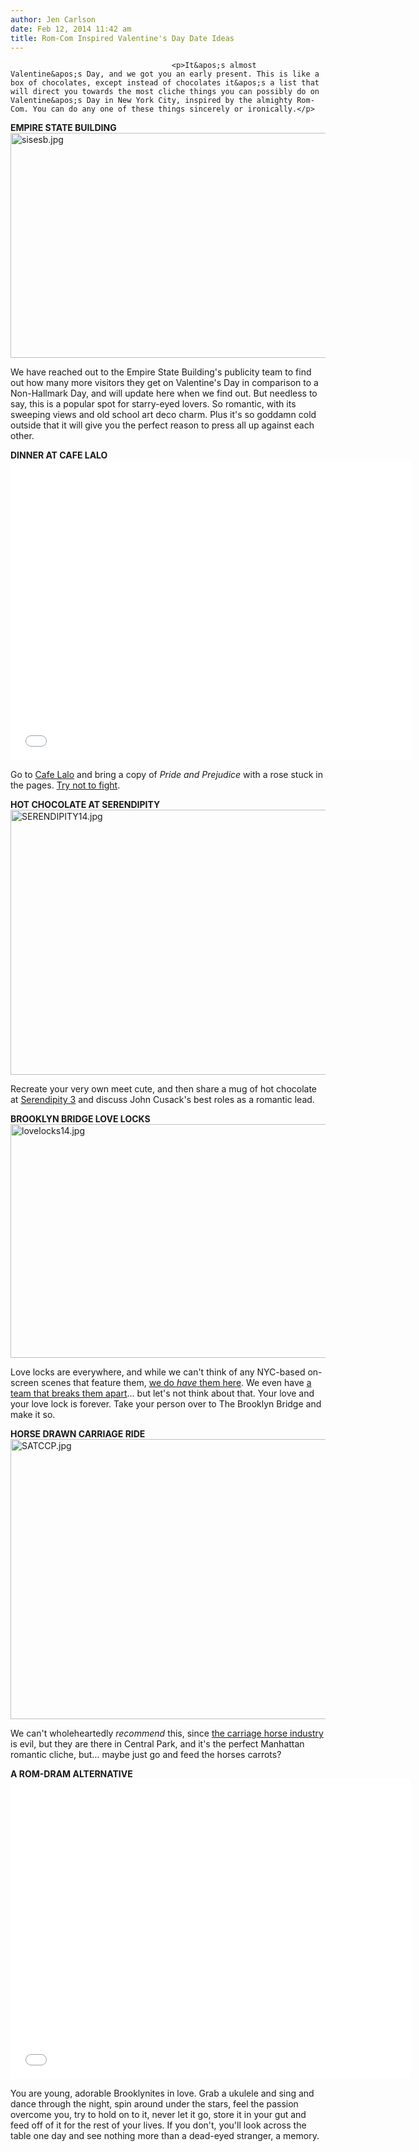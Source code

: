 ```yaml
---
author: Jen Carlson
date: Feb 12, 2014 11:42 am
title: Rom-Com Inspired Valentine's Day Date Ideas
---
```


	
										<p>It&apos;s almost Valentine&apos;s Day, and we got you an early present. This is like a box of chocolates, except instead of chocolates it&apos;s a list that will direct you towards the most cliche things you can possibly do on Valentine&apos;s Day in New York City, inspired by the almighty Rom-Com. You can do any one of these things sincerely or ironically.</p>

<p><strong>EMPIRE STATE BUILDING</strong><br>
<span class="mt-enclosure mt-enclosure-image" style="display: inline;"> <img alt="sisesb.jpg" src="https://web.archive.org/web/20140420034320im_/http://gothamist.com/attachments/arts_jen/sisesb.jpg" width="640" height="360" class="image-none"> </span></p>

<p>We have reached out to the Empire State Building&apos;s publicity team to find out how many more visitors they get on Valentine&apos;s Day in comparison to a Non-Hallmark Day, and will update here when we find out. But needless to say, this is a popular spot for starry-eyed lovers. So romantic, with its sweeping views and old school art deco charm. Plus it&apos;s so goddamn cold outside that it will give you the perfect reason to press all up against each other.</p>

<p><strong>DINNER AT CAFE LALO</strong><br>
<iframe width="640" height="480" src="//web.archive.org/web/20140420034320if_/http://www.youtube.com/embed/zNRbnz58O24" frameborder="0" allowfullscreen></iframe></p>

<p>Go to <a href="https://web.archive.org/web/20140420034320/http://cafelalo.com/cafe/">Cafe Lalo</a> and bring a copy of <em>Pride and Prejudice</em> with a rose stuck in the pages. <a href="https://web.archive.org/web/20140420034320/http://www.youtube.com/watch?v=zNRbnz58O24">Try not to fight</a>.</p>

<p><strong>HOT CHOCOLATE AT SERENDIPITY</strong><br>
<span class="mt-enclosure mt-enclosure-image" style="display: inline;"> <img alt="SERENDIPITY14.jpg" src="https://web.archive.org/web/20140420034320im_/http://gothamist.com/attachments/arts_jen/SERENDIPITY14.jpg" width="640" height="424" class="image-none"> </span></p>

<p>Recreate your very own meet cute, and then share a mug of hot chocolate at <a href="https://web.archive.org/web/20140420034320/http://www.serendipity3.com/">Serendipity 3</a> and discuss John Cusack&apos;s best roles as a romantic lead.</p>

<p><strong>BROOKLYN BRIDGE LOVE LOCKS</strong><br>
<span class="mt-enclosure mt-enclosure-image" style="display: inline;"> <img alt="lovelocks14.jpg" src="https://web.archive.org/web/20140420034320im_/http://gothamist.com/attachments/arts_jen/lovelocks14.jpg" width="640" height="374" class="image-none"> </span></p>

<p>Love locks are everywhere, and while we can&apos;t think of any NYC-based on-screen scenes that feature them, <a href="https://web.archive.org/web/20140420034320/http://gothamist.com/2010/04/27/will_love_locks_take_over_the_brook.php">we do <em>have</em> them here</a>. We even have <a href="https://web.archive.org/web/20140420034320/http://gothamist.com/2013/01/14/break_the_locks_of_love_on_the_broo.php#photo-1">a team that breaks them apart</a>... but let&apos;s not think about that. Your love and your love lock is forever. Take your person over to The Brooklyn Bridge and make it so.</p>

<p><strong>HORSE DRAWN CARRIAGE RIDE</strong><br>
<span class="mt-enclosure mt-enclosure-image" style="display: inline;"> <img alt="SATCCP.jpg" src="https://web.archive.org/web/20140420034320im_/http://gothamist.com/attachments/arts_jen/SATCCP.jpg" width="640" height="448" class="image-none"> </span></p>

<p>We can&apos;t wholeheartedly <em>recommend</em> this, since <a href="https://web.archive.org/web/20140420034320/http://gothamist.com/tags/carriagehorses">the carriage horse industry</a> is evil, but they are there in Central Park, and it&apos;s the perfect Manhattan romantic cliche, but... maybe just go and feed the horses carrots?</p>

<p><strong>A ROM-DRAM ALTERNATIVE</strong><br>
<iframe width="640" height="480" src="//web.archive.org/web/20140420034320if_/http://www.youtube.com/embed/VNZgUM542VI" frameborder="0" allowfullscreen></iframe></p>

<p>You are young, adorable Brooklynites in love. Grab a ukulele and sing and dance through the night, spin around under the stars, feel the passion overcome you, try to hold on to it, never let it go, store it in your gut and feed off of it for the rest of your lives. If you don&apos;t, you&apos;ll look across the table one day and see nothing more than a dead-eyed stranger, a memory.</p>					
										
									
				